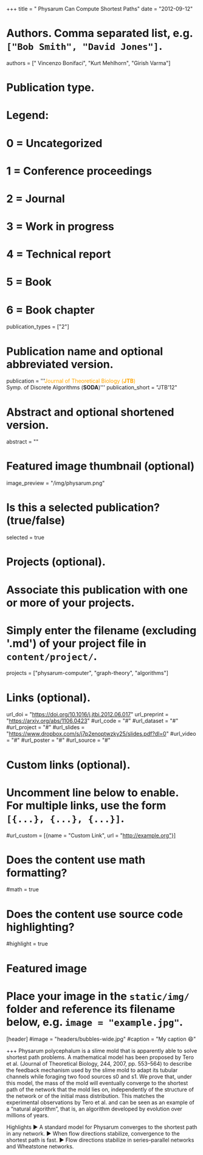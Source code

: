+++
title = " Physarum Can Compute Shortest Paths"
date = "2012-09-12"

# Authors. Comma separated list, e.g. `["Bob Smith", "David Jones"]`.
authors = [" Vincenzo Bonifaci", "Kurt Mehlhorn", "Girish Varma"]

# Publication type.
# Legend:
# 0 = Uncategorized
# 1 = Conference proceedings
# 2 = Journal
# 3 = Work in progress
# 4 = Technical report
# 5 = Book
# 6 = Book chapter
publication_types = ["2"]
# Publication name and optional abbreviated version.
publication = '''<span style='color: orange'>Journal of Theoretical Biology (<strong>JTB</strong>)</span><br/>Symp. of Discrete Algorithms (<strong>SODA</strong>)'''
publication_short = "JTB'12"

# Abstract and optional shortened version.
abstract = ""

# Featured image thumbnail (optional)
image_preview = "/img/physarum.png"

# Is this a selected publication? (true/false)
selected = true

# Projects (optional).
#   Associate this publication with one or more of your projects.
#   Simply enter the filename (excluding '.md') of your project file in `content/project/`.
projects = ["physarum-computer", "graph-theory", "algorithms"]

# Links (optional).
url_doi =  "https://doi.org/10.1016/j.jtbi.2012.06.017"
url_preprint = "https://arxiv.org/abs/1106.0423"
#url_code = "#"
#url_dataset = "#"
#url_project = "#"
#url_slides = "https://www.dropbox.com/s/j7p2enoptwzky25/slides.pdf?dl=0"
#url_video = "#"
#url_poster = "#"
#url_source = "#"

# Custom links (optional).
#   Uncomment line below to enable. For multiple links, use the form `[{...}, {...}, {...}]`.
#url_custom = [{name = "Custom Link", url = "http://example.org"}]

# Does the content use math formatting?
#math = true

# Does the content use source code highlighting?
#highlight = true

# Featured image
# Place your image in the `static/img/` folder and reference its filename below, e.g. `image = "example.jpg"`.
[header]
#image = "headers/bubbles-wide.jpg"
#caption = "My caption :smile:"

+++
Physarum polycephalum is a slime mold that is apparently able to solve shortest path problems. A mathematical model has been proposed by Tero et al. (Journal of Theoretical Biology, 244, 2007, pp. 553–564) to describe the feedback mechanism used by the slime mold to adapt its tubular channels while foraging two food sources s0 and s1. We prove that, under this model, the mass of the mold will eventually converge to the shortest path of the network that the mold lies on, independently of the structure of the network or of the initial mass distribution. This matches the experimental observations by Tero et al. and can be seen as an example of a “natural algorithm”, that is, an algorithm developed by evolution over millions of years. 

Highlights 
► A standard model for Physarum converges to the shortest path in any network.
► When flow directions stabilize, convergence to the shortest path is fast. 
► Flow directions stabilize in series–parallel networks and Wheatstone networks.
